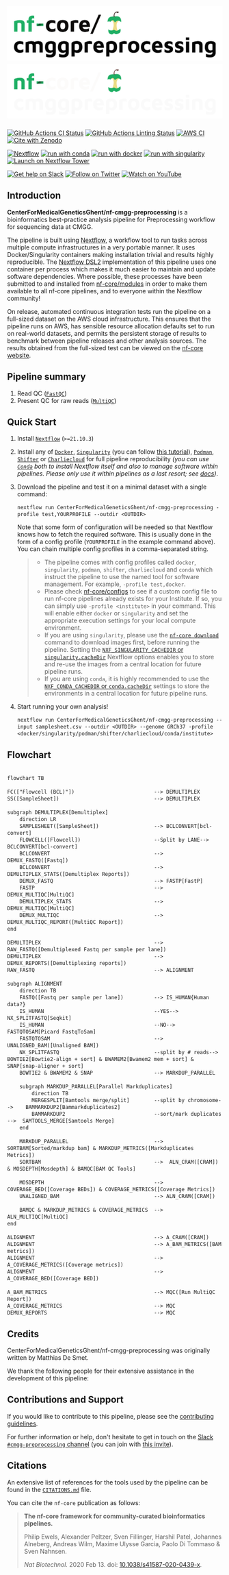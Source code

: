 # ![CenterForMedicalGeneticsGhent/nf-cmgg-preprocessing](docs/images/nf-core-cmgg-preprocessing_logo_light.png#gh-light-mode-only) ![CenterForMedicalGeneticsGhent/nf-cmgg-preprocessing](docs/images/nf-core-cmgg-preprocessing_logo_dark.png#gh-dark-mode-only)

[![GitHub Actions CI Status](https://github.com/CenterForMedicalGeneticsGhent/nf-cmgg-preprocessing/workflows/nf-core%20CI/badge.svg)](https://github.com/CenterForMedicalGeneticsGhent/nf-cmgg-preprocessing/actions?query=workflow%3A%22nf-core+CI%22)
[![GitHub Actions Linting Status](https://github.com/CenterForMedicalGeneticsGhent/nf-cmgg-preprocessing/workflows/nf-core%20linting/badge.svg)](https://github.com/CenterForMedicalGeneticsGhent/nf-cmgg-preprocessing/actions?query=workflow%3A%22nf-core+linting%22)
[![AWS CI](https://img.shields.io/badge/CI%20tests-full%20size-FF9900?logo=Amazon%20AWS)](https://nf-co.re/cmgg-preprocessing/results)
[![Cite with Zenodo](http://img.shields.io/badge/DOI-10.5281/zenodo.XXXXXXX-1073c8)](https://doi.org/10.5281/zenodo.XXXXXXX)

[![Nextflow](https://img.shields.io/badge/nextflow%20DSL2-%E2%89%A521.10.3-23aa62.svg)](https://www.nextflow.io/)
[![run with conda](http://img.shields.io/badge/run%20with-conda-3EB049?logo=anaconda)](https://docs.conda.io/en/latest/)
[![run with docker](https://img.shields.io/badge/run%20with-docker-0db7ed?logo=docker)](https://www.docker.com/)
[![run with singularity](https://img.shields.io/badge/run%20with-singularity-1d355c.svg)](https://sylabs.io/docs/)
[![Launch on Nextflow Tower](https://img.shields.io/badge/Launch%20%F0%9F%9A%80-Nextflow%20Tower-%234256e7)](https://tower.nf/launch?pipeline=https://github.com/CenterForMedicalGeneticsGhent/nf-cmgg-preprocessing)

[![Get help on Slack](http://img.shields.io/badge/slack-nf--core%20%23cmgg-preprocessing-4A154B?logo=slack)](https://nfcore.slack.com/channels/cmgg-preprocessing)
[![Follow on Twitter](http://img.shields.io/badge/twitter-%40nf__core-1DA1F2?logo=twitter)](https://twitter.com/nf_core)
[![Watch on YouTube](http://img.shields.io/badge/youtube-nf--core-FF0000?logo=youtube)](https://www.youtube.com/c/nf-core)

## Introduction

<!-- TODO nf-core: Write a 1-2 sentence summary of what data the pipeline is for and what it does -->

**CenterForMedicalGeneticsGhent/nf-cmgg-preprocessing** is a bioinformatics best-practice analysis pipeline for Preprocessing workflow for sequencing data at CMGG.

The pipeline is built using [Nextflow](https://www.nextflow.io), a workflow tool to run tasks across multiple compute infrastructures in a very portable manner. It uses Docker/Singularity containers making installation trivial and results highly reproducible. The [Nextflow DSL2](https://www.nextflow.io/docs/latest/dsl2.html) implementation of this pipeline uses one container per process which makes it much easier to maintain and update software dependencies. Where possible, these processes have been submitted to and installed from [nf-core/modules](https://github.com/nf-core/modules) in order to make them available to all nf-core pipelines, and to everyone within the Nextflow community!

<!-- TODO nf-core: Add full-sized test dataset and amend the paragraph below if applicable -->

On release, automated continuous integration tests run the pipeline on a full-sized dataset on the AWS cloud infrastructure. This ensures that the pipeline runs on AWS, has sensible resource allocation defaults set to run on real-world datasets, and permits the persistent storage of results to benchmark between pipeline releases and other analysis sources. The results obtained from the full-sized test can be viewed on the [nf-core website](https://nf-co.re/cmgg-preprocessing/results).

## Pipeline summary

<!-- TODO nf-core: Fill in short bullet-pointed list of the default steps in the pipeline -->

1. Read QC ([`FastQC`](https://www.bioinformatics.babraham.ac.uk/projects/fastqc/))
2. Present QC for raw reads ([`MultiQC`](http://multiqc.info/))

## Quick Start

1. Install [`Nextflow`](https://www.nextflow.io/docs/latest/getstarted.html#installation) (`>=21.10.3`)

2. Install any of [`Docker`](https://docs.docker.com/engine/installation/), [`Singularity`](https://www.sylabs.io/guides/3.0/user-guide/) (you can follow [this tutorial](https://singularity-tutorial.github.io/01-installation/)), [`Podman`](https://podman.io/), [`Shifter`](https://nersc.gitlab.io/development/shifter/how-to-use/) or [`Charliecloud`](https://hpc.github.io/charliecloud/) for full pipeline reproducibility _(you can use [`Conda`](https://conda.io/miniconda.html) both to install Nextflow itself and also to manage software within pipelines. Please only use it within pipelines as a last resort; see [docs](https://nf-co.re/usage/configuration#basic-configuration-profiles))_.

3. Download the pipeline and test it on a minimal dataset with a single command:

   ```console
   nextflow run CenterForMedicalGeneticsGhent/nf-cmgg-preprocessing -profile test,YOURPROFILE --outdir <OUTDIR>
   ```

   Note that some form of configuration will be needed so that Nextflow knows how to fetch the required software. This is usually done in the form of a config profile (`YOURPROFILE` in the example command above). You can chain multiple config profiles in a comma-separated string.

   > - The pipeline comes with config profiles called `docker`, `singularity`, `podman`, `shifter`, `charliecloud` and `conda` which instruct the pipeline to use the named tool for software management. For example, `-profile test,docker`.
   > - Please check [nf-core/configs](https://github.com/nf-core/configs#documentation) to see if a custom config file to run nf-core pipelines already exists for your Institute. If so, you can simply use `-profile <institute>` in your command. This will enable either `docker` or `singularity` and set the appropriate execution settings for your local compute environment.
   > - If you are using `singularity`, please use the [`nf-core download`](https://nf-co.re/tools/#downloading-pipelines-for-offline-use) command to download images first, before running the pipeline. Setting the [`NXF_SINGULARITY_CACHEDIR` or `singularity.cacheDir`](https://www.nextflow.io/docs/latest/singularity.html?#singularity-docker-hub) Nextflow options enables you to store and re-use the images from a central location for future pipeline runs.
   > - If you are using `conda`, it is highly recommended to use the [`NXF_CONDA_CACHEDIR` or `conda.cacheDir`](https://www.nextflow.io/docs/latest/conda.html) settings to store the environments in a central location for future pipeline runs.

4. Start running your own analysis!

   <!-- TODO nf-core: Update the example "typical command" below used to run the pipeline -->

   ```console
   nextflow run CenterForMedicalGeneticsGhent/nf-cmgg-preprocessing --input samplesheet.csv --outdir <OUTDIR> --genome GRCh37 -profile <docker/singularity/podman/shifter/charliecloud/conda/institute>
   ```

## Flowchart

```mermaid

flowchart TB

FC(["Flowcell (BCL)"])                          --> DEMULTIPLEX
SS([SampleSheet])                               --> DEMULTIPLEX

subgraph DEMULTIPLEX[Demultiplex]
    direction LR
    SAMPLESHEET([SampleSheet])                  --> BCLCONVERT[bcl-convert]
    FLOWCELL([Flowcell])                        --Split by LANE--> BCLCONVERT[bcl-convert]
    BCLCONVERT                                  --> DEMUX_FASTQ([Fastq])
    BCLCONVERT                                  --> DEMULTIPLEX_STATS([Demultiplex Reports])
    DEMUX_FASTQ                                 --> FASTP[FastP]
    FASTP                                       --> DEMUX_MULTIQC[MultiQC]
    DEMULTIPLEX_STATS                           --> DEMUX_MULTIQC[MultiQC]
    DEMUX_MULTIQC                               --> DEMUX_MULTIQC_REPORT([MultiQC Report])
end

DEMULTIPLEX                                     --> RAW_FASTQ([Demultiplexed Fastq per sample per lane])
DEMULTIPLEX                                     --> DEMUX_REPORTS([Demultiplexing reports])
RAW_FASTQ                                       --> ALIGNMENT

subgraph ALIGNMENT
    direction TB
    FASTQ([Fastq per sample per lane])          --> IS_HUMAN{Human data?}
    IS_HUMAN                                    --YES--> NX_SPLITFASTQ[Seqkit]
    IS_HUMAN                                    --NO--> FASTQTOSAM[Picard FastqToSam]
    FASTQTOSAM                                  --> UNALIGNED_BAM([Unaligned BAM])
    NX_SPLITFASTQ                               --split by # reads--> BOWTIE2[Bowtie2-align + sort] & BWAMEM2[Bwamem2 mem + sort] & SNAP[snap-aligner + sort]
    BOWTIE2 & BWAMEM2 & SNAP                    --> MARKDUP_PARALLEL

    subgraph MARKDUP_PARALLEL[Parallel Markduplicates]
        direction TB
        MERGESPLIT[Bamtools merge/split]        --split by chromosome-->    BAMMARKDUP2[Bammarkduplicates2]
        BAMMARKDUP2                             --sort/mark duplicates -->  SAMTOOLS_MERGE[Samtools Merge]
    end

    MARKDUP_PARALLEL                            --> SORTBAM[Sorted/markdup bam] & MARKDUP_METRICS([Markduplicates Metrics])
    SORTBAM                                     -->  ALN_CRAM([CRAM]) & MOSDEPTH[Mosdepth] & BAMQC[BAM QC Tools]

    MOSDEPTH                                    -->  COVERAGE_BED([Coverage BEDs]) & COVERAGE_METRICS([Coverage Metrics])
    UNALIGNED_BAM                               --> ALN_CRAM([CRAM])

    BAMQC & MARKDUP_METRICS & COVERAGE_METRICS  -->  ALN_MULTIQC[MultiQC]
end

ALIGNMENT                                       --> A_CRAM([CRAM])
ALIGNMENT                                       --> A_BAM_METRICS([BAM metrics])
ALIGNMENT                                       --> A_COVERAGE_METRICS([Coverage metrics])
ALIGNMENT                                       --> A_COVERAGE_BED([Coverage BED])

A_BAM_METRICS                                   --> MQC([Run MultiQC Report])
A_COVERAGE_METRICS                              --> MQC
DEMUX_REPORTS                                   --> MQC

```

## Credits

CenterForMedicalGeneticsGhent/nf-cmgg-preprocessing was originally written by Matthias De Smet.

We thank the following people for their extensive assistance in the development of this pipeline:

<!-- TODO nf-core: If applicable, make list of people who have also contributed -->

## Contributions and Support

If you would like to contribute to this pipeline, please see the [contributing guidelines](.github/CONTRIBUTING.md).

For further information or help, don't hesitate to get in touch on the [Slack `#cmgg-preprocessing` channel](https://nfcore.slack.com/channels/cmgg-preprocessing) (you can join with [this invite](https://nf-co.re/join/slack)).

## Citations

<!-- TODO nf-core: Add citation for pipeline after first release. Uncomment lines below and update Zenodo doi and badge at the top of this file. -->
<!-- If you use  CenterForMedicalGeneticsGhent/nf-cmgg-preprocessing for your analysis, please cite it using the following doi: [10.5281/zenodo.XXXXXX](https://doi.org/10.5281/zenodo.XXXXXX) -->

<!-- TODO nf-core: Add bibliography of tools and data used in your pipeline -->

An extensive list of references for the tools used by the pipeline can be found in the [`CITATIONS.md`](CITATIONS.md) file.

You can cite the `nf-core` publication as follows:

> **The nf-core framework for community-curated bioinformatics pipelines.**
>
> Philip Ewels, Alexander Peltzer, Sven Fillinger, Harshil Patel, Johannes Alneberg, Andreas Wilm, Maxime Ulysse Garcia, Paolo Di Tommaso & Sven Nahnsen.
>
> _Nat Biotechnol._ 2020 Feb 13. doi: [10.1038/s41587-020-0439-x](https://dx.doi.org/10.1038/s41587-020-0439-x).
